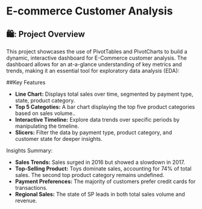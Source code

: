 # E-commerce Customer Analysis

## 🛍️: Project Overview 


This project showcases the use of PivotTables and PivotCharts to build a dynamic, interactive dashboard for E-Commerce customer analysis. The dashboard allows for an at-a-glance understanding of key metrics and trends, making it an essential tool for exploratory data analysis (EDA):

##Key Features

- **Line Chart:** Displays total sales over time, segmented by payment type, state, product category.
- **Top 5 Categoties:** A bar chart displaying the top five product categories based on sales volume..
- **Interactive Timeline:** Explore data trends over specific periods by manipulating the timeline.
- **Slicers:** Filter the data by payment type, product category, and customer state for deeper insights.

Insights Summary:
- **Sales Trends:** Sales surged in 2016 but showed a slowdown in 2017.
- **Top-Selling Product:** Toys dominate sales, accounting for 74% of total sales. The second top product category remains undefined.
- **Payment Preferences:** The majority of customers prefer credit cards for transactions.
- **Regional Sales:** The state of SP leads in both total sales volume and revenue.

